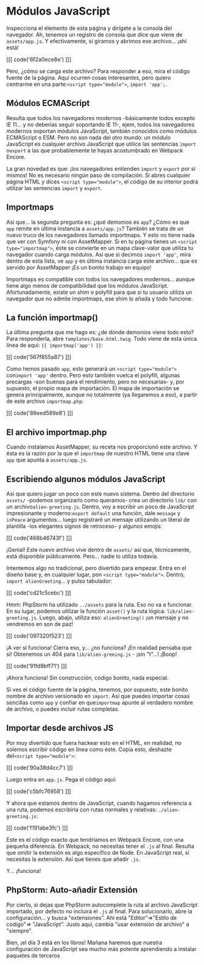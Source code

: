 # Módulos JavaScript

Inspecciona el elemento de esta página y dirígete a la consola del navegador. Ah, tenemos un registro de consola que dice que viene de `assets/app.js`. Y efectivamente, si giramos y abrimos ese archivo... ¡ahí está!

[[[ code('6f2a0ece8e') ]]]

Pero, ¿cómo se carga este archivo? Para responder a eso, mira el código fuente de la página. Aquí ocurren cosas interesantes, pero quiero centrarme en una parte:`<script type="module">`, `import 'app';`.

## Módulos ECMAScript

Resulta que todos los navegadores modernos -básicamente todos excepto IE 11... y no deberías seguir soportando IE 11-, ejem, todos los navegadores modernos soportan módulos JavaScript, también conocidos como módulos ECMAScript o ESM. Pero no son nada del otro mundo: un módulo JavaScript es cualquier archivo JavaScript que utilice las sentencias `import` o`export` a las que probablemente te hayas acostumbrado en Webpack Encore.

La gran novedad es que: ¡los navegadores entienden `import` y `export` por sí mismos! No es necesario ningún paso de compilación. Si abres cualquier página HTML y dices `<script type="module">`, el código de su interior podrá utilizar las sentencias `import` y `export`. 

## Importmaps

Así que... la segunda pregunta es: ¿qué demonios es `app`? ¿Cómo es que `app` remite en última instancia a `assets/app.js`? También se trata de un nuevo truco de los navegadores llamado importmaps. Y esto no tiene nada que ver con Symfony ni con AssetMapper. Si en tu página tienes un `<script type="importmap">`, éste se convierte en un mapa clave-valor que utiliza tu navegador cuando carga módulos. Así que si decimos `import 'app'`, mira dentro de esta lista, ve `app` y en última instancia carga este archivo... que es servido por AssetMapper ¡Es un bonito trabajo en equipo!

Importmaps es compatible con todos los navegadores modernos... aunque tiene algo menos de compatibilidad que los módulos JavaScript. Afortunadamente, existe un shim o polyfill para que si tu usuario utiliza un navegador que no admite importmaps, ese shim lo añada y todo funcione.

## La función importmap()

La última pregunta que me hago es: ¿de dónde demonios viene todo esto? Para responderla, abre `templates/base.html.twig`. Todo viene de esta única línea de aquí: `{{ importmap('app') }}`:

[[[ code('567f855a87') ]]]

Como hemos pasado `app`, esto generará un `<script type="module">` con`import 'app'` dentro. Pero esto también vuelca el polyfill, algunas precargas -son buenas para el rendimiento, pero no necesarias- y, por supuesto, el propio mapa de importación. El mapa de importación se genera principalmente, aunque no totalmente (ya llegaremos a eso), a partir de este archivo `importmap.php`:

[[[ code('86eed589e8') ]]]

## El archivo importmap.php

Cuando instalamos AssetMapper, su receta nos proporcionó este archivo. Y ésta es la razón por la que el `importmap` de nuestro HTML tiene una clave `app` que apunta a `assets/app.js`.

## Escribiendo algunos módulos JavaScript

Así que quiero jugar un poco con este nuevo sistema. Dentro del directorio `assets/` -podemos organizarlo como queramos- crea un directorio `lib/` con un archivo`alien-greeting.js`. Dentro, voy a escribir un poco de JavaScript impresionante y moderno:`export default` una función, dale `message` y `inPeace` argumentos... luego registraré un mensaje utilizando un literal de plantilla -los elegantes signos de retroceso- y algunos emojis:

[[[ code('468b46743f') ]]]

¡Genial! Este nuevo archivo vive dentro de `assets/` así que, técnicamente, está disponible públicamente. Pero... nadie lo utiliza todavía.

Intentemos algo no tradicional, pero divertido para empezar. Entra en el diseño base y, en cualquier lugar, pon `<script type="module">`. Dentro, `import alienGreeting`... y pulso tabulador:

[[[ code('cd21c5cebc') ]]]

Hmm: PhpStorm ha utilizado `../assets` para la ruta. Eso no va a funcionar. En su lugar, podemos utilizar la función `asset()` y la ruta lógica: `lib/alien-greeting.js`. Luego, abajo, utiliza eso: `alienGreeting()` ¡un mensaje y no vendremos en son de paz!

[[[ code('097320f523') ]]]

¡A ver si funciona! Cierra eso, y... ¿no funciona? ¡En realidad pensaba que sí! Obtenemos un 404 para `lib/alien-greeing.js` - ¡sin "t"...! ¡Boop!

[[[ code('91fd8bff71') ]]]

¡Ahora funciona! Sin construcción, código bonito, nada especial. 

Si ves el código fuente de la página, tenemos, por supuesto, este bonito nombre de archivo versionado en `import`. Así que puedes importar cosas sencillas como `app` y confiar en que`importmap` apunte al verdadero nombre de archivo, o puedes incluir rutas completas.

## Importar desde archivos JS

Por muy divertido que fuera hackear esto en el HTML, en realidad, no solemos escribir código en línea como éste. Copia esto, deshazte del`<script type="module">`:

[[[ code('90a38d4cc7') ]]]

Luego entra en `app.js`. Pega el código aquí:

[[[ code('c5bfc76958') ]]]

Y ahora que estamos dentro de JavaScript, cuando hagamos referencia a una ruta, podemos escribirla con rutas normales y relativas: `./alien-greeting.js`:

[[[ code('f191abe3fc') ]]]

Este es el código exacto que tendríamos en Webpack Encore, con una pequeña diferencia. En Webpack, no necesitas tener el `.js` al final. Resulta que omitir la extensión es algo específico de Node. En JavaScript real, sí necesitas la extensión. Así que tienes que añadir `.js`.

Y... ¡funciona!

## PhpStorm: Auto-añadir Extensión

Por cierto, si dejas que PhpStorm autocomplete la ruta al archivo JavaScript importado, por defecto no incluirá el `.js` al final. Para solucionarlo, abre la configuración... y busca "extensiones". Ahí está "Editor"=>"Estilo de código"=> "JavaScript". Justo aquí, cambia "usar extensión de archivo" a "siempre".

Bien, ¡el día 3 está en los libros! Mañana haremos que nuestra configuración de JavaScript sea mucho más potente aprendiendo a instalar paquetes de terceros
